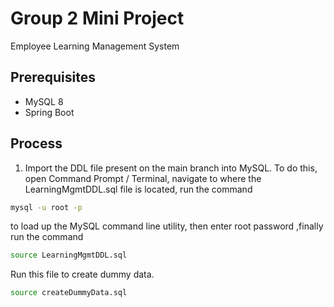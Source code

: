 # Group 2 Mini Project

Employee Learning Management System

## Prerequisites

- MySQL 8
- Spring Boot

## Process

1. Import the DDL file present on the main branch into MySQL. To do this, open Command Prompt / Terminal, navigate to where the LearningMgmtDDL.sql file is located, run the command 

```bash
mysql -u root -p
```

to load up the MySQL command line utility, then enter root password ,finally run the command 

```bash
source LearningMgmtDDL.sql
```

Run this file to create dummy data.
```bash
source createDummyData.sql
```

